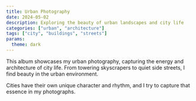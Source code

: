 ```yaml
---
title: Urban Photography
date: 2024-05-02
description: Exploring the beauty of urban landscapes and city life
categories: ["urban", "architecture"]
tags: ["city", "buildings", "streets"]
params:
  theme: dark
---
```


This album showcases my urban photography, capturing the energy and architecture of city life. From towering skyscrapers to quiet side streets, I find beauty in the urban environment.

Cities have their own unique character and rhythm, and I try to capture that essence in my photographs. 